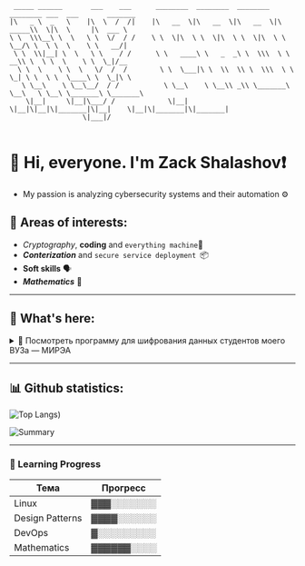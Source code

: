 ```
 _____ ______       ___    ___      ________  ________  ________  ________ ___  ___       _______      
|\   _ \  _   \    |\  \  /  /|    |\   __  \|\   __  \|\   __  \|\  _____\\  \|\  \     |\  ___ \     
\ \  \\\__\ \  \   \ \  \/  / /    \ \  \|\  \ \  \|\  \ \  \|\  \ \  \__/\ \  \ \  \    \ \   __/|    
 \ \  \\|__| \  \   \ \    / /      \ \   ____\ \   _  _\ \  \\\  \ \   __\\ \  \ \  \    \ \  \_|/__  
  \ \  \    \ \  \   \/  /  /        \ \  \___|\ \  \\  \\ \  \\\  \ \  \_| \ \  \ \  \____\ \  \_|\ \ 
   \ \__\    \ \__\__/  / /           \ \__\    \ \__\\ _\\ \_______\ \__\   \ \__\ \_______\ \_______\
    \|__|     \|__|\___/ /             \|__|     \|__|\|__|\|_______|\|__|    \|__|\|_______|\|_______|
                  \|___|/                                                                              
                                                                                                       
```                                                                                                       
# 👋 Hi, everyone. I'm Zack Shalashov❗
- My passion is analyzing cybersecurity systems and their automation ⚙️
## 🪪 Areas of interests:
- *Cryptography*, **coding** and `everything machine`🔢 
- ***Conterization*** and ```secure service deployment ```📦
- __Soft skills__ 🗣️
- ___Mathematics___ 📝

 ---

## 📂 What's here:
<details>
<summary>📢 Посмотреть программу для шифрования данных студентов моего ВУЗа — МИРЭА</summary>

- 🔗 [Перейти к репозиторию](https://github.com/zackalinux/db_with_rsa/tree/main)  
- 📎 With the use of RSA in C++
- 🧠 OOP principles, dictionary: [Смотреть гиф](https://github.com/user-attachments/assets/1523aae8-a9f6-48dd-9252-4b94c5c2cb6b)

</details>

---

## 📊  Github statistics:

![Top Langs](https://github-readme-stats.vercel.app/api/top-langs/?username=zackalinux&layout=compact&theme=gruvbox&custom_title=Only%20C%2B%2B))

![Summary](https://github-profile-summary-cards.vercel.app/api/cards/profile-details?username=zackalinux&theme=gruvbox&custom_title=Shame)

---

### 🧭 Learning Progress

| Тема              | Прогресс        |
|-------------------|-----------------|
| Linux             | ▓▓▓░░░░░░░       | 
| Design Patterns   | ▓▓▓▓░░░░░░       | 
| DevOps            | ▓░░░░░░░░░       | 
| Mathematics       | ▓▓▓▓▓▓░░░░       | 
  

